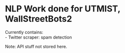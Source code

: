 <h1>NLP Work done for UTMIST, WallStreetBots2</h1>
<p>
Currently contains: <br>
- Twitter scraper: spam detection

Note: API stuff not stored here.
</p>




